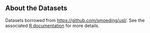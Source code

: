## About the Datasets

Datasets borrowed from https://github.com/smoeding/usl/. See the
associated
[R documentation](https://cran.r-project.org/web/packages/usl/usl.pdf)
for more details.
